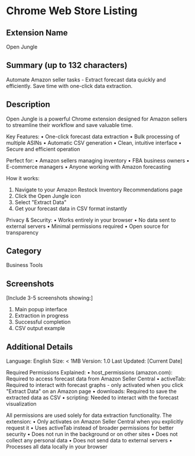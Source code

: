 # Chrome Web Store Listing

## Extension Name
Open Jungle

## Summary (up to 132 characters)
Automate Amazon seller tasks - Extract forecast data quickly and efficiently. Save time with one-click data extraction.

## Description
Open Jungle is a powerful Chrome extension designed for Amazon sellers to streamline their workflow and save valuable time.

Key Features:
• One-click forecast data extraction
• Bulk processing of multiple ASINs
• Automatic CSV generation
• Clean, intuitive interface
• Secure and efficient operation

Perfect for:
• Amazon sellers managing inventory
• FBA business owners
• E-commerce managers
• Anyone working with Amazon forecasting

How it works:
1. Navigate to your Amazon Restock Inventory Recommendations page
2. Click the Open Jungle icon
3. Select "Extract Data"
4. Get your forecast data in CSV format instantly

Privacy & Security:
• Works entirely in your browser
• No data sent to external servers
• Minimal permissions required
• Open source for transparency

## Category
Business Tools

## Screenshots
[Include 3-5 screenshots showing:]
1. Main popup interface
2. Extraction in progress
3. Successful completion
4. CSV output example

## Additional Details
Language: English
Size: < 1MB
Version: 1.0
Last Updated: [Current Date]

Required Permissions Explained:
• host_permissions (amazon.com): Required to access forecast data from Amazon Seller Central
• activeTab: Required to interact with forecast graphs - only activated when you click "Extract Data" on an Amazon page
• downloads: Required to save the extracted data as CSV
• scripting: Needed to interact with the forecast visualization

All permissions are used solely for data extraction functionality. The extension:
• Only activates on Amazon Seller Central when you explicitly request it
• Uses activeTab instead of broader permissions for better security
• Does not run in the background or on other sites
• Does not collect any personal data
• Does not send data to external servers
• Processes all data locally in your browser